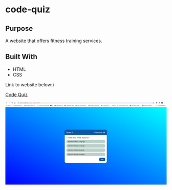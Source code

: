 # code-quiz

## Purpose
A website that offers fitness training services.

## Built With
* HTML
* CSS

Link to website below:)
 
[Code Quiz](https://dapr1nc3.github.io/code-quiz/test.html)


![](https://github.com/Dapr1nc3/code-quiz/blob/main/images/Screenshot1.PNG)

